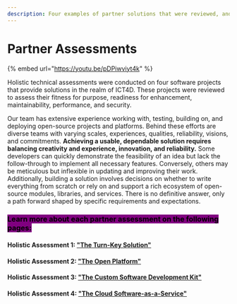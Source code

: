 ```yaml
---
description: Four examples of partner solutions that were reviewed, and what we learned
---
```


# Partner Assessments

{% embed url="https://youtu.be/pDPiwviyt4k" %}

Holistic technical assessments were conducted on four software projects that provide solutions in the realm of ICT4D. These projects were reviewed to assess their fitness for purpose, readiness for enhancement, maintainability, performance, and security.

Our team has extensive experience working with, testing, building on, and deploying open-source projects and platforms. Behind these efforts are diverse teams with varying scales, experiences, qualities, reliability, visions, and commitments. **Achieving a usable, dependable solution requires balancing creativity and experience, innovation, and reliability.** Some developers can quickly demonstrate the feasibility of an idea but lack the follow-through to implement all necessary features. Conversely, others may be meticulous but inflexible in updating and improving their work. Additionally, building a solution involves decisions on whether to write everything from scratch or rely on and support a rich ecosystem of open-source modules, libraries, and services. There is no definitive answer, only a path forward shaped by specific requirements and expectations.

### <mark style="background-color:purple;">Learn more about each partner assessment on the following pages:</mark>&#x20;

#### Holistic Assessment 1: ["The Turn-Key Solution"](assessment-1-the-turn-key-solution.md)

#### Holistic Assessment 2: ["The Open Platform"](assessment-2-the-open-platform.md)

#### Holistic Assessment 3: ["The Custom Software Development Kit"](assessment-3-the-custom-software-development-kit.md)

#### Holistic Assessment 4: ["The Cloud Software-as-a-Service"](assessment-4-the-cloud-software-as-a-service.md)
